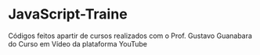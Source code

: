 # JavaScript-Traine
Códigos feitos apartir de cursos realizados com o Prof. Gustavo Guanabara do Curso em Vídeo da plataforma YouTube
